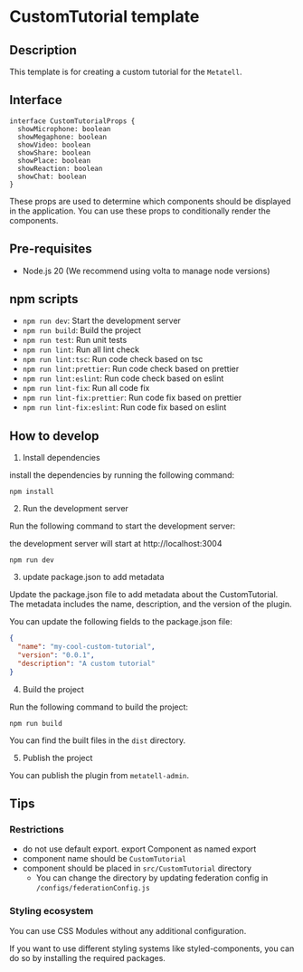 # CustomTutorial template

## Description

This template is for creating a custom tutorial for the `Metatell`.

## Interface

```tsx
interface CustomTutorialProps {
  showMicrophone: boolean
  showMegaphone: boolean
  showVideo: boolean
  showShare: boolean
  showPlace: boolean
  showReaction: boolean
  showChat: boolean
}
```

These props are used to determine which components should be displayed in the application.
You can use these props to conditionally render the components.

## Pre-requisites

- Node.js 20 (We recommend using volta to manage node versions)

## npm scripts

- `npm run dev`: Start the development server
- `npm run build`: Build the project
- `npm run test`: Run unit tests
- `npm run lint`: Run all lint check
- `npm run lint:tsc`: Run code check based on tsc
- `npm run lint:prettier`: Run code check based on prettier
- `npm run lint:eslint`: Run code check based on eslint
- `npm run lint-fix`: Run all code fix
- `npm run lint-fix:prettier`: Run code fix based on prettier
- `npm run lint-fix:eslint`: Run code fix based on eslint

## How to develop

1. Install dependencies

install the dependencies by running the following command:

```
npm install
```

2. Run the development server

Run the following command to start the development server:

the development server will start at http://localhost:3004

```
npm run dev
```

3. update package.json to add metadata

Update the package.json file to add metadata about the CustomTutorial. The metadata includes the name, description, and the version of the plugin.

You can update the following fields to the package.json file:

```json
{
  "name": "my-cool-custom-tutorial",
  "version": "0.0.1",
  "description": "A custom tutorial"
}
```

4. Build the project

Run the following command to build the project:

```
npm run build
```

You can find the built files in the `dist` directory.

5. Publish the project

You can publish the plugin from `metatell-admin`.

## Tips

### Restrictions

- do not use default export. export Component as named export
- component name should be `CustomTutorial`
- component should be placed in `src/CustomTutorial` directory
  - You can change the directory by updating federation config in `/configs/federationConfig.js`

### Styling ecosystem

You can use CSS Modules without any additional configuration.

If you want to use different styling systems like styled-components, you can do so by installing the required packages.

